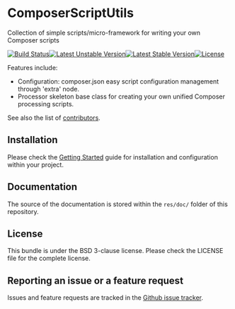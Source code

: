 # ComposerScriptUtils
Collection of simple scripts/micro-framework for writing your own Composer scripts

[![Build Status](https://travis-ci.org/habuio/ComposerScriptUtils.svg?branch=master)](https://travis-ci.org/habuio/ComposerScriptUtils)[![Latest Unstable Version](https://poser.pugx.org/habu/composer-script-utils/v/unstable)](https://packagist.org/packages/habu/composer-script-utils)[![Latest Stable Version](https://poser.pugx.org/habu/composer-script-utils/v/stable)](https://packagist.org/packages/habu/composer-script-utils)[![License](https://poser.pugx.org/habu/composer-script-utils/license)](https://packagist.org/packages/habu/composer-script-utils)

Features include:

* Configuration: composer.json easy script configuration management through 'extra' node.
* Processor skeleton base class for creating your own unified Composer processing scripts.

See also the list of [contributors](https://github.com/habuio/ComposerScriptUtils/contributors).


## Installation

Please check the [Getting Started](res/doc/index.rst) guide for installation and configuration within your project.

## Documentation

The source of the documentation is stored within the `res/doc/` folder of this repository.

## License

This bundle is under the BSD 3-clause license. Please check the LICENSE file for the complete license.

## Reporting an issue or a feature request

Issues and feature requests are tracked in the [Github issue tracker](https://github.com/habuio/ComposerScriptUtils/issues).
